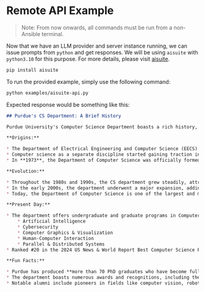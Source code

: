 # Remote API Example

> Note: From now onwards, all commands must be run from a non-Ansible terminal.

Now that we have an LLM provider and server instance running, we can issue prompts from `python` and get responses.
We will be using `aisuite` with `python3.10` for this purpose.
For more details, please visit [aisuite](https://github.com/andrewyng/aisuite/tree/main).

```sh
pip install aisuite
```

To run the provided example, simply use the following command:

```sh
python examples/aisuite-api.py
```

Expected response would be something like this:

```md
## Purdue's CS Department: A Brief History

Purdue University's Computer Science Department boasts a rich history, dating back to the early days of computing. 

**Origins:**

* The Department of Electrical Engineering and Computer Science (EECS) was established in **1962**, encompassing both electrical engineering and computer science.
* Computer science as a separate discipline started gaining traction in the late 1960s.
* In **1973**, the Department of Computer Science was officially formed as a separate entity within EECS.

**Evolution:**

* Throughout the 1980s and 1990s, the CS department grew steadily, attracting top-notch faculty and students.
* In the early 2000s, the department underwent a major expansion, adding new faculty and facilities to keep pace with the rapid evolution of the field.
* Today, the Department of Computer Science is one of the largest and most respected in the nation.

**Present Day:**

* The department offers undergraduate and graduate programs in Computer Science, encompassing a wide range of areas like:
    * Artificial Intelligence
    * Cybersecurity
    * Computer Graphics & Visualization
    * Human-Computer Interaction
    * Parallel & Distributed Systems
* Ranked #20 in the 2024 US News & World Report Best Computer Science Programs, Purdue's CS department attracts top students and consistently produces successful graduates.

**Fun Facts:**

* Purdue has produced **more than 70 PhD graduates who have become full professors at other universities**, highlighting its impactful role in shaping the field.
* The department boasts numerous awards and recognitions, including the prestigious **ACM Grace Hopper Award**.
* Notable alumni include pioneers in fields like computer vision, robotics, and human-computer interaction.
```